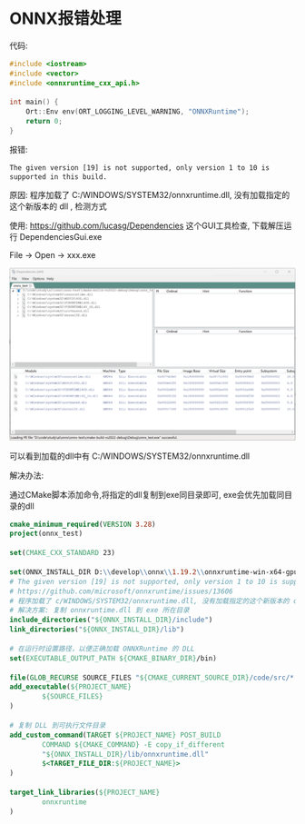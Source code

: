 # ONNX报错处理

代码:

```cpp
#include <iostream>
#include <vector>
#include <onnxruntime_cxx_api.h>

int main() {
    Ort::Env env(ORT_LOGGING_LEVEL_WARNING, "ONNXRuntime");
    return 0;
}
```

报错:

```
The given version [19] is not supported, only version 1 to 10 is supported in this build.
```

原因:
程序加载了 C:/WINDOWS/SYSTEM32/onnxruntime.dll, 没有加载指定的这个新版本的 dll , 检测方式

使用: https://github.com/lucasg/Dependencies 这个GUI工具检查, 下载解压运行 DependenciesGui.exe 

File -> Open -> xxx.exe

![image-20241021011956841](./assets/image-20241021011956841.png)

可以看到加载的dll中有 C:/WINDOWS/SYSTEM32/onnxruntime.dll

解决办法:

通过CMake脚本添加命令,将指定的dll复制到exe同目录即可, exe会优先加载同目录的dll

```cmake
cmake_minimum_required(VERSION 3.28)
project(onnx_test)

set(CMAKE_CXX_STANDARD 23)

set(ONNX_INSTALL_DIR D:\\develop\\onnx\\1.19.2\\onnxruntime-win-x64-gpu-1.19.2)
# The given version [19] is not supported, only version 1 to 10 is supported in this build.
# https://github.com/microsoft/onnxruntime/issues/13606
# 程序加载了 c/WINDOWS/SYSTEM32/onnxruntime.dll, 没有加载指定的这个新版本的 dll
# 解决方案: 复制 onnxruntime.dll 到 exe 所在目录
include_directories("${ONNX_INSTALL_DIR}/include")
link_directories("${ONNX_INSTALL_DIR}/lib")

# 在运行时设置路径，以便正确加载 ONNXRuntime 的 DLL
set(EXECUTABLE_OUTPUT_PATH ${CMAKE_BINARY_DIR}/bin)

file(GLOB_RECURSE SOURCE_FILES "${CMAKE_CURRENT_SOURCE_DIR}/code/src/*.cpp")
add_executable(${PROJECT_NAME}
        ${SOURCE_FILES}
)

# 复制 DLL 到可执行文件目录
add_custom_command(TARGET ${PROJECT_NAME} POST_BUILD
        COMMAND ${CMAKE_COMMAND} -E copy_if_different
        "${ONNX_INSTALL_DIR}/lib/onnxruntime.dll"
        $<TARGET_FILE_DIR:${PROJECT_NAME}>
)

target_link_libraries(${PROJECT_NAME}
        onnxruntime
)
```

